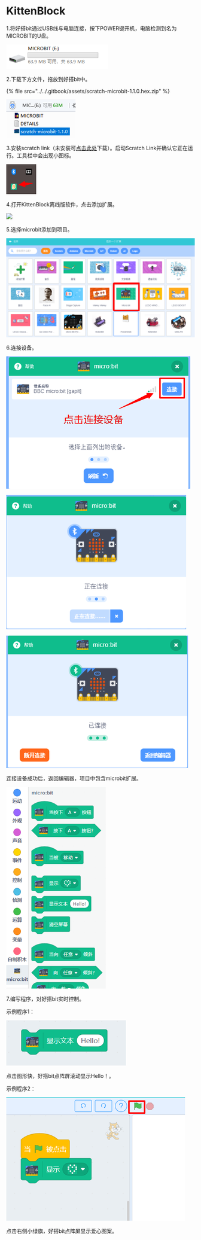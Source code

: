 # KittenBlock

1.将好搭bit通过USB线与电脑连接，按下POWER键开机，电脑检测到名为MICROBIT的U盘。

![](../../.gitbook/assets/makecode-bit-7.png)

2.下载下方文件，拖放到好搭bit中。

{% file src="../../.gitbook/assets/scratch-microbit-1.1.0.hex.zip" %}

![](../../.gitbook/assets/scratch3-bit-10%20%282%29.png)

3.安装scratch link（未安装可[点击此处](https://scratch.mit.edu/microbit)下载）。启动Scratch Link并确认它正在运行。工具栏中会出现小图标。

![](../../.gitbook/assets/scratch3-bit-8%20%281%29.png)

4.打开KittenBlock离线版软件，点击添加扩展。

![](../../.gitbook/assets/kitten-bit-3.png)

5.选择microbit添加到项目。

![](../../.gitbook/assets/kitten-bit-4.png)

6.连接设备。

![](../../.gitbook/assets/scratch3-bit-3%20%281%29.png)

![](../../.gitbook/assets/scratch3-bit-4%20%281%29.png)

![](../../.gitbook/assets/scratch3-bit-5%20%281%29.png)

连接设备成功后，返回编辑器，项目中包含microbit扩展。

![](../../.gitbook/assets/kitten-bit-5.png)

7.编写程序，对好搭bit实时控制。

 示例程序1：

![](../../.gitbook/assets/kitten-bit-2.png)

 点击图形快，好搭bit点阵屏滚动显示Hello！。

 示例程序2： 

![](../../.gitbook/assets/kitten-bit-1.png)

点击右侧小绿旗，好搭bit点阵屏显示爱心图案。


